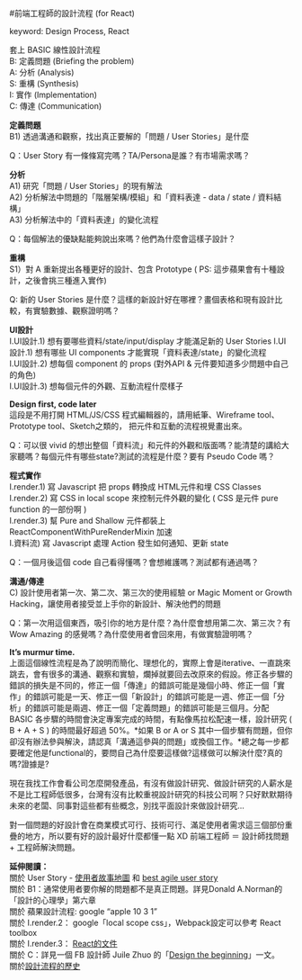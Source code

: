 #前端工程師的設計流程 (for React)

keyword: Design Process, React

套上 BASIC 線性設計流程  
B: 定義問題 (Briefing the problem)  
A: 分析 (Analysis)  
S: 重構 (Synthesis)  
I: 實作 (Implementation)  
C: 傳達 (Communication)  

**定義問題**  
B1) 透過溝通和觀察，找出真正要解的「問題 / User Stories」是什麼  

Q：User Story 有一條條寫完嗎？TA/Persona是誰？有市場需求嗎？   

**分析**  
A1) 研究「問題 / User Stories」的現有解法  
A2) 分析解法中問題的「階層架構/模組」和「資料表達 - data / state / 資料結構」  
A3) 分析解法中的「資料表達」的變化流程  

Q：每個解法的優缺點能夠說出來嗎？他們為什麼會這樣子設計？    

**重構**  
S1）對 A 重新提出各種更好的設計、包含 Prototype ( PS: 這步蘋果會有十種設計，之後會挑三種進入實作)  

Q: 新的 User Stories 是什麼？這樣的新設計好在哪裡？畫個表格和現有設計比較，有實驗數據、觀察證明嗎？    

**UI設計**  
I.UI設計.1) 想有要哪些資料/state/input/display 才能滿足新的 User Stories
I.UI設計.1) 想有哪些 UI components 才能實現「資料表達/state」的變化流程  
I.UI設計.2) 想每個 component 的 props (對外API & 元件要知道多少問題中自己的角色)  
I.UI設計.3) 想每個元件的外觀、互動流程什麼樣子  

  
**Design first, code later**  
這段是不用打開 HTML/JS/CSS 程式編輯器的，請用紙筆、Wireframe tool、Prototype tool、Sketch之類的，
把元件和互動的流程視覺畫出來。

Q：可以很 vivid 的想出整個「資料流」和元件的外觀和版面嗎？能清楚的講給大家聽嗎？每個元件有哪些state?測試的流程是什麼？要有 Pseudo Code 嗎？

**程式實作**  
I.render.1) 寫 Javascript 把 props 轉換成 HTML元件和埋 CSS Classes  
I.render.2) 寫 CSS in local scope 來控制元件外觀的變化 ( CSS 是元件 pure function 的一部份啊 )  
I.render.3) 幫 Pure and Shallow 元件都裝上 ReactComponentWithPureRenderMixin 加速  
I.資料流) 寫 Javascript 處理 Action 發生如何通知、更新 state  

Q：一個月後這個 code 自己看得懂嗎？會想維護嗎？測試都有通過嗎？

**溝通/傳達**  
C) 設計使用者第一次、第二次、第三次的使用經驗 or Magic Moment or Growth Hacking，讓使用者接受並上手你的新設計、解決他們的問題  
  
Q：第一次用這個東西，吸引你的地方是什麼？為什麼會想用第二次、第三次？有 Wow Amazing 的感覺嗎？為什麼使用者會回來用，有做實驗證明嗎？  
  
  
**It’s murmur time.**  
上面這個線性流程是為了說明而簡化、理想化的，實際上會是iterative、一直跳來跳去，會有很多的溝通、觀察和實驗，爛掉就要回去改原來的假設。修正各步驟的錯誤的損失是不同的，修正一個「傳達」的錯誤可能是幾個小時、修正一個「實作」的錯誤可能是一天、修正一個「新設計」的錯誤可能是一週、修正一個「分析」的錯誤可能是兩週、修正一個「定義問題」的錯誤可能是三個月。分配 BASIC 各步驟的時間會決定專案完成的時間，有點像馬拉松配速一樣，設計研究 ( B + A + S ) 的時間最好超過 50%。*如果 B or A or S 其中一個步驟有問題，但你卻沒有辦法參與解決，請認真「溝通這參與的問題」或換個工作。*總之每一步都要確定他是functional的，要問自己為什麼要這樣做?這樣做可以解決什麼?真的嗎?證據是?

現在我找工作會看公司怎麼開發產品，有沒有做設計研究、做設計研究的人薪水是不是比工程師低很多，台灣有沒有比較重視設計研究的科技公司啊？只好默默期待未來的老闆、同事對這些都有些概念，別找平面設計來做設計研究...  
  
對一個問題的好設計會在商業模式可行、技術可行、滿足使用者需求這三個部份重疊的地方，所以要有好的設計最好什麼都懂一點 XD   前端工程師 ＝ 設計師找問題 + 工程師解決問題。  
  
**延伸閱讀：**  
關於 User Story - [使用者故事地圖](http://www.slideshare.net/ruddylee/user-story-51424688) 和 [best agile user story](http://www.alexandercowan.com/best-agile-user-story/)  
關於 B1：通常使用者要你解的問題都不是真正問題。詳見Donald A.Norman的「設計的心理學」第六章  
關於 蘋果設計流程: google “apple 10 3 1”   
關於 I.render.2： google「local scope css」，Webpack設定可以參考 React toolbox  
關於 I.render.3： [React的文件](https://github.com/facebook/react/blob/0b29035484f428cb56e7e1c04a88f66ac020d1d4/docs/docs/10.8-pure-render-mixin.md)  
關於 C：詳見一個 FB 設計師 Juile Zhuo 的「[Design the beginning](https://medium.com/the-year-of-the-looking-glass/design-the-beginning-b8e61081ce42)」一文。  
關於[設計流程的歷史](http://www.slideshare.net/divonis/design-process-8340952)  
